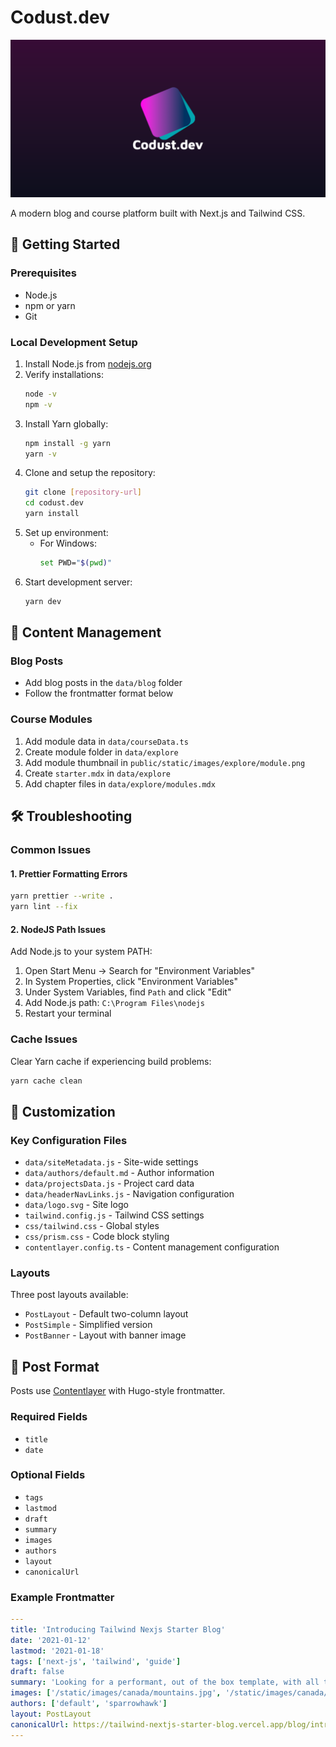 # Codust.dev

![codust-dev-banner](/public/static/images/twitter-card.png)

A modern blog and course platform built with Next.js and Tailwind CSS.

## 🚀 Getting Started

### Prerequisites
- Node.js
- npm or yarn
- Git

### Local Development Setup
1. Install Node.js from [nodejs.org](https://nodejs.org)
2. Verify installations:
   ```bash
   node -v
   npm -v
   ```
3. Install Yarn globally:
   ```bash
   npm install -g yarn
   yarn -v
   ```
4. Clone and setup the repository:
   ```bash
   git clone [repository-url]
   cd codust.dev
   yarn install
   ```
5. Set up environment:
   - For Windows:
     ```bash
     set PWD="$(pwd)"
     ```
6. Start development server:
   ```bash
   yarn dev
   ```

## 📝 Content Management

### Blog Posts
- Add blog posts in the `data/blog` folder
- Follow the frontmatter format below

### Course Modules
1. Add module data in `data/courseData.ts`
2. Create module folder in `data/explore`
3. Add module thumbnail in `public/static/images/explore/module.png`
4. Create `starter.mdx` in `data/explore`
5. Add chapter files in `data/explore/modules.mdx`

## 🛠️ Troubleshooting

### Common Issues

#### 1. Prettier Formatting Errors
```bash
yarn prettier --write .
yarn lint --fix
```

#### 2. NodeJS Path Issues
Add Node.js to your system PATH:
1. Open Start Menu → Search for "Environment Variables"
2. In System Properties, click "Environment Variables"
3. Under System Variables, find `Path` and click "Edit"
4. Add Node.js path: `C:\Program Files\nodejs`
5. Restart your terminal

### Cache Issues
Clear Yarn cache if experiencing build problems:
```bash
yarn cache clean
```

## 🎨 Customization

### Key Configuration Files
- `data/siteMetadata.js` - Site-wide settings
- `data/authors/default.md` - Author information
- `data/projectsData.js` - Project card data
- `data/headerNavLinks.js` - Navigation configuration
- `data/logo.svg` - Site logo
- `tailwind.config.js` - Tailwind CSS settings
- `css/tailwind.css` - Global styles
- `css/prism.css` - Code block styling
- `contentlayer.config.ts` - Content management configuration

### Layouts
Three post layouts available:
- `PostLayout` - Default two-column layout
- `PostSimple` - Simplified version
- `PostBanner` - Layout with banner image

## 📄 Post Format

Posts use [Contentlayer](https://www.contentlayer.dev/) with Hugo-style frontmatter.

### Required Fields
- `title`
- `date`

### Optional Fields
- `tags`
- `lastmod`
- `draft`
- `summary`
- `images`
- `authors`
- `layout`
- `canonicalUrl`

### Example Frontmatter
```yaml
---
title: 'Introducing Tailwind Nexjs Starter Blog'
date: '2021-01-12'
lastmod: '2021-01-18'
tags: ['next-js', 'tailwind', 'guide']
draft: false
summary: 'Looking for a performant, out of the box template, with all the best in web technology to support your blogging needs? Checkout the Tailwind Nextjs Starter Blog template.'
images: ['/static/images/canada/mountains.jpg', '/static/images/canada/toronto.jpg']
authors: ['default', 'sparrowhawk']
layout: PostLayout
canonicalUrl: https://tailwind-nextjs-starter-blog.vercel.app/blog/introducing-tailwind-nextjs-starter-blog
---
```

